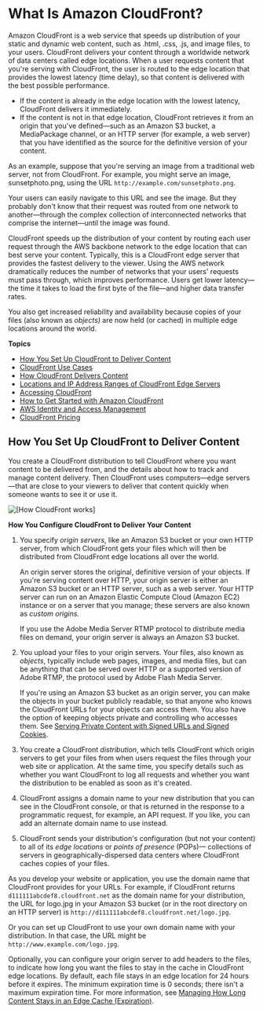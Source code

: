 # What Is Amazon CloudFront?<a name="Introduction"></a>

Amazon CloudFront is a web service that speeds up distribution of your static and dynamic web content, such as \.html, \.css, \.js, and image files, to your users\. CloudFront delivers your content through a worldwide network of data centers called edge locations\. When a user requests content that you're serving with CloudFront, the user is routed to the edge location that provides the lowest latency \(time delay\), so that content is delivered with the best possible performance\.
+ If the content is already in the edge location with the lowest latency, CloudFront delivers it immediately\.
+ If the content is not in that edge location, CloudFront retrieves it from an origin that you've defined—such as an Amazon S3 bucket, a MediaPackage channel, or an HTTP server \(for example, a web server\) that you have identified as the source for the definitive version of your content\.

As an example, suppose that you're serving an image from a traditional web server, not from CloudFront\. For example, you might serve an image, sunsetphoto\.png, using the URL `http://example.com/sunsetphoto.png`\.

Your users can easily navigate to this URL and see the image\. But they probably don't know that their request was routed from one network to another—through the complex collection of interconnected networks that comprise the internet—until the image was found\.

CloudFront speeds up the distribution of your content by routing each user request through the AWS backbone network to the edge location that can best serve your content\. Typically, this is a CloudFront edge server that provides the fastest delivery to the viewer\. Using the AWS network dramatically reduces the number of networks that your users' requests must pass through, which improves performance\. Users get lower latency—the time it takes to load the first byte of the file—and higher data transfer rates\.

You also get increased reliability and availability because copies of your files \(also known as *objects\)* are now held \(or cached\) in multiple edge locations around the world\. 

**Topics**
+ [How You Set Up CloudFront to Deliver Content](#HowCloudFrontWorksOverview)
+ [CloudFront Use Cases](IntroductionUseCases.md)
+ [How CloudFront Delivers Content](HowCloudFrontWorks.md)
+ [Locations and IP Address Ranges of CloudFront Edge Servers](LocationsOfEdgeServers.md)
+ [Accessing CloudFront](introduction-accessing-cloudfront.md)
+ [How to Get Started with Amazon CloudFront](welcome-how-to-get-started.md)
+ [AWS Identity and Access Management](IAMCloudFront.md)
+ [CloudFront Pricing](CloudFrontPricing.md)

## How You Set Up CloudFront to Deliver Content<a name="HowCloudFrontWorksOverview"></a>

You create a CloudFront distribution to tell CloudFront where you want content to be delivered from, and the details about how to track and manage content delivery\. Then CloudFront uses computers—edge servers—that are close to your viewers to deliver that content quickly when someone wants to see it or use it\.

![\[How CloudFront works\]](http://docs.aws.amazon.com/AmazonCloudFront/latest/DeveloperGuide/images/how-you-configure-cf.png)<a name="HowCloudFrontWorksConfiguration"></a>

**How You Configure CloudFront to Deliver Your Content**

1. You specify *origin servers*, like an Amazon S3 bucket or your own HTTP server, from which CloudFront gets your files which will then be distributed from CloudFront edge locations all over the world\. 

   An origin server stores the original, definitive version of your objects\. If you're serving content over HTTP, your origin server is either an Amazon S3 bucket or an HTTP server, such as a web server\. Your HTTP server can run on an Amazon Elastic Compute Cloud \(Amazon EC2\) instance or on a server that you manage; these servers are also known as *custom origins\.*

   If you use the Adobe Media Server RTMP protocol to distribute media files on demand, your origin server is always an Amazon S3 bucket\.

1. You upload your files to your origin servers\. Your files, also known as *objects*, typically include web pages, images, and media files, but can be anything that can be served over HTTP or a supported version of Adobe RTMP, the protocol used by Adobe Flash Media Server\.

   If you're using an Amazon S3 bucket as an origin server, you can make the objects in your bucket publicly readable, so that anyone who knows the CloudFront URLs for your objects can access them\. You also have the option of keeping objects private and controlling who accesses them\. See [Serving Private Content with Signed URLs and Signed Cookies](PrivateContent.md)\. 

1. You create a CloudFront *distribution*, which tells CloudFront which origin servers to get your files from when users request the files through your web site or application\. At the same time, you specify details such as whether you want CloudFront to log all requests and whether you want the distribution to be enabled as soon as it's created\.

1. CloudFront assigns a domain name to your new distribution that you can see in the CloudFront console, or that is returned in the response to a programmatic request, for example, an API request\. If you like, you can add an alternate domain name to use instead\.

1. CloudFront sends your distribution's configuration \(but not your content\) to all of its *edge locations* or *points of presence* \(POPs\)— collections of servers in geographically\-dispersed data centers where CloudFront caches copies of your files\.

As you develop your website or application, you use the domain name that CloudFront provides for your URLs\. For example, if CloudFront returns `d111111abcdef8.cloudfront.net` as the domain name for your distribution, the URL for logo\.jpg in your Amazon S3 bucket \(or in the root directory on an HTTP server\) is `http://d111111abcdef8.cloudfront.net/logo.jpg`\.

Or you can set up CloudFront to use your own domain name with your distribution\. In that case, the URL might be `http://www.example.com/logo.jpg`\.

Optionally, you can configure your origin server to add headers to the files, to indicate how long you want the files to stay in the cache in CloudFront edge locations\. By default, each file stays in an edge location for 24 hours before it expires\. The minimum expiration time is 0 seconds; there isn't a maximum expiration time\. For more information, see [Managing How Long Content Stays in an Edge Cache \(Expiration\)](Expiration.md)\.